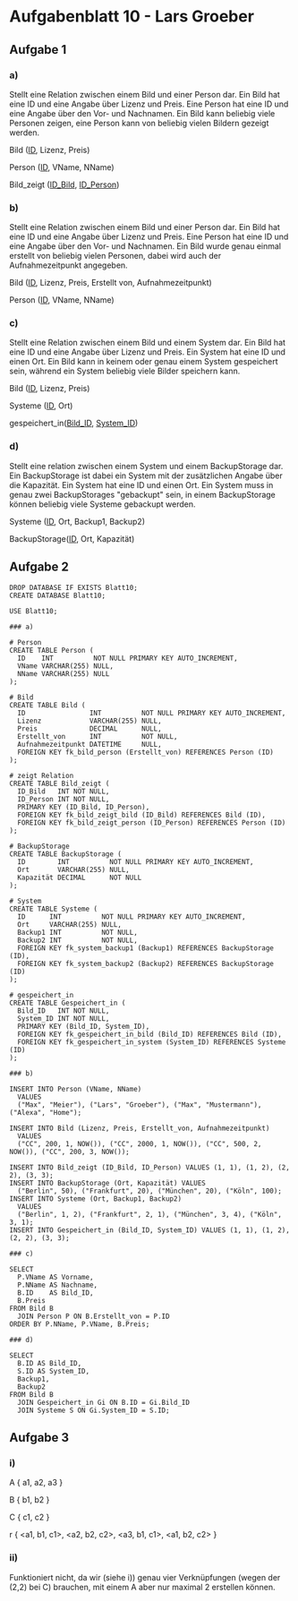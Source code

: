 # Aufgabenblatt 10 - Lars Groeber

## Aufgabe 1

### a)

Stellt eine Relation zwischen einem Bild und einer Person dar. Ein Bild hat eine ID und eine Angabe über Lizenz und Preis. Eine Person hat eine ID und eine Angabe über den Vor- und Nachnamen. Ein Bild kann beliebig viele Personen zeigen, eine Person kann von beliebig vielen Bildern gezeigt werden.

Bild (<u>ID</u>, Lizenz, Preis)

Person (<u>ID</u>, VName, NName)

Bild_zeigt (<u>ID_Bild</u>, <u>ID_Person</u>)

### b)

Stellt eine Relation zwischen einem Bild und einer Person dar. Ein Bild hat eine ID und eine Angabe über Lizenz und Preis. Eine Person hat eine ID und eine Angabe über den Vor- und Nachnamen. Ein Bild wurde genau einmal erstellt von beliebig vielen Personen, dabei wird auch der Aufnahmezeitpunkt angegeben.

Bild (<u>ID</u>, Lizenz, Preis, Erstellt von, Aufnahmezeitpunkt)

Person (<u>ID</u>, VName, NName)

### c)

Stellt eine Relation zwischen einem Bild und einem System dar. Ein Bild hat eine ID und eine Angabe über Lizenz und Preis. Ein System hat eine ID und einen Ort. Ein Bild kann in keinem oder genau einem System gespeichert sein, während ein System beliebig viele Bilder speichern kann.

Bild (<u>ID</u>, Lizenz, Preis)

Systeme (<u>ID</u>, Ort)

gespeichert_in(<u>Bild_ID</u>, <u>System_ID</u>)

### d)

Stellt eine relation zwischen einem System und einem BackupStorage dar. Ein BackupStorage ist dabei ein System mit der zusätzlichen Angabe über die Kapazität. Ein System hat eine ID und einen Ort. Ein System muss in genau zwei BackupStorages "gebackupt" sein, in einem BackupStorage können beliebig viele Systeme gebackupt werden.

Systeme (<u>ID</u>, Ort, Backup1, Backup2)

BackupStorage(<u>ID</u>, Ort, Kapazität)

## Aufgabe 2

```
DROP DATABASE IF EXISTS Blatt10;
CREATE DATABASE Blatt10;

USE Blatt10;

### a)

# Person
CREATE TABLE Person (
  ID    INT          NOT NULL PRIMARY KEY AUTO_INCREMENT,
  VName VARCHAR(255) NULL,
  NName VARCHAR(255) NULL
);

# Bild
CREATE TABLE Bild (
  ID                INT          NOT NULL PRIMARY KEY AUTO_INCREMENT,
  Lizenz            VARCHAR(255) NULL,
  Preis             DECIMAL      NULL,
  Erstellt_von      INT          NOT NULL,
  Aufnahmezeitpunkt DATETIME     NULL,
  FOREIGN KEY fk_bild_person (Erstellt_von) REFERENCES Person (ID)
);

# zeigt Relation
CREATE TABLE Bild_zeigt (
  ID_Bild   INT NOT NULL,
  ID_Person INT NOT NULL,
  PRIMARY KEY (ID_Bild, ID_Person),
  FOREIGN KEY fk_bild_zeigt_bild (ID_Bild) REFERENCES Bild (ID),
  FOREIGN KEY fk_bild_zeigt_person (ID_Person) REFERENCES Person (ID)
);

# BackupStorage
CREATE TABLE BackupStorage (
  ID        INT          NOT NULL PRIMARY KEY AUTO_INCREMENT,
  Ort       VARCHAR(255) NULL,
  Kapazität DECIMAL      NOT NULL
);

# System
CREATE TABLE Systeme (
  ID      INT          NOT NULL PRIMARY KEY AUTO_INCREMENT,
  Ort     VARCHAR(255) NULL,
  Backup1 INT          NOT NULL,
  Backup2 INT          NOT NULL,
  FOREIGN KEY fk_system_backup1 (Backup1) REFERENCES BackupStorage (ID),
  FOREIGN KEY fk_system_backup2 (Backup2) REFERENCES BackupStorage (ID)
);

# gespeichert_in
CREATE TABLE Gespeichert_in (
  Bild_ID   INT NOT NULL,
  System_ID INT NOT NULL,
  PRIMARY KEY (Bild_ID, System_ID),
  FOREIGN KEY fk_gespeichert_in_bild (Bild_ID) REFERENCES Bild (ID),
  FOREIGN KEY fk_gespeichert_in_system (System_ID) REFERENCES Systeme (ID)
);

### b)

INSERT INTO Person (VName, NName)
  VALUES
  ("Max", "Meier"), ("Lars", "Groeber"), ("Max", "Mustermann"), ("Alexa", "Home");

INSERT INTO Bild (Lizenz, Preis, Erstellt_von, Aufnahmezeitpunkt)
  VALUES
  ("CC", 200, 1, NOW()), ("CC", 2000, 1, NOW()), ("CC", 500, 2, NOW()), ("CC", 200, 3, NOW());

INSERT INTO Bild_zeigt (ID_Bild, ID_Person) VALUES (1, 1), (1, 2), (2, 2), (3, 3);
INSERT INTO BackupStorage (Ort, Kapazität) VALUES
  ("Berlin", 50), ("Frankfurt", 20), ("München", 20), ("Köln", 100);
INSERT INTO Systeme (Ort, Backup1, Backup2)
  VALUES
  ("Berlin", 1, 2), ("Frankfurt", 2, 1), ("München", 3, 4), ("Köln", 3, 1);
INSERT INTO Gespeichert_in (Bild_ID, System_ID) VALUES (1, 1), (1, 2), (2, 2), (3, 3);

### c)

SELECT
  P.VName AS Vorname,
  P.NName AS Nachname,
  B.ID    AS Bild_ID,
  B.Preis
FROM Bild B
  JOIN Person P ON B.Erstellt_von = P.ID
ORDER BY P.NName, P.VName, B.Preis;

### d)

SELECT
  B.ID AS Bild_ID,
  S.ID AS System_ID,
  Backup1,
  Backup2
FROM Bild B
  JOIN Gespeichert_in Gi ON B.ID = Gi.Bild_ID
  JOIN Systeme S ON Gi.System_ID = S.ID;
```

## Aufgabe 3

### i)

A { a1, a2, a3 }

B { b1, b2 }

C { c1, c2 }

r { <a1, b1, c1>, <a2, b2, c2>, <a3, b1, c1>, <a1, b2, c2> }

### ii)

Funktioniert nicht, da wir (siehe i)) genau vier Verknüpfungen (wegen der (2,2) bei C) brauchen, mit einem A aber nur maximal 2 erstellen können.
